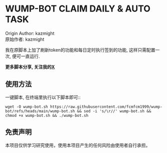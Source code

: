 # WUMP-BOT CLAIM DAILY & AUTO TASK

Origin Author: kazmight  
原始作者: kazmight  

我在原脚本上加了刷新token的功能和每日定时执行签到的功能, 这样只需配置一次, 便可一直运行.  
  
**更多脚本分享, 关注我的[X](https://x.com/0Xiaofan22921)**  

## 使用方法
一键脚本, 在终端里执行以下脚本即可::
```
wget -O wump-bot.sh https://raw.githubusercontent.com/fcmfcm1999/wump-bot/refs/heads/main/wump-bot.sh && sed -i 's/\r//' wump-bot.sh && chmod +x wump-bot.sh && ./wump-bot.sh
```

## 免责声明

本项目仅供学习研究使用，使用本项目产生的任何风险由使用者自行承担。
